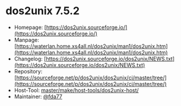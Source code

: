 # dos2unix 7.5.2
  - Homepage: [https://dos2unix.sourceforge.io/](https://dos2unix.sourceforge.io/)
  - Manpage: [https://waterlan.home.xs4all.nl/dos2unix/man1/dos2unix.htm](https://waterlan.home.xs4all.nl/dos2unix/man1/dos2unix.htm)
  - Changelog: [https://dos2unix.sourceforge.io/dos2unix/NEWS.txt](https://dos2unix.sourceforge.io/dos2unix/NEWS.txt)
  - Repository: [https://sourceforge.net/p/dos2unix/dos2unix/ci/master/tree/](https://sourceforge.net/p/dos2unix/dos2unix/ci/master/tree/)
  - Host-Tool: [master/make/host-tools/dos2unix-host/](https://github.com/Freetz-NG/freetz-ng/tree/master/make/host-tools/dos2unix-host/)
  - Maintainer: [@fda77](https://github.com/fda77)

